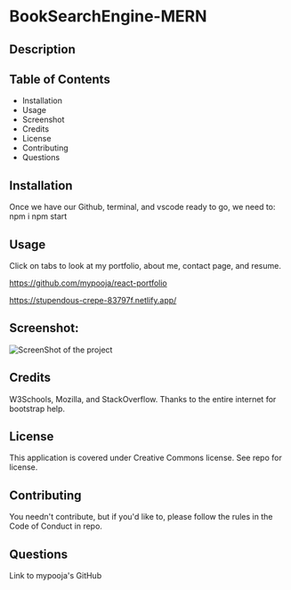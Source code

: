# BookSearchEngine-MERN
## Description


## Table of Contents
* Installation
* Usage
* Screenshot
* Credits
* License
* Contributing
* Questions

## Installation
Once we have our Github, terminal, and vscode ready to go, we need to: npm i npm start

## Usage
Click on tabs to look at my portfolio, about me, contact page, and resume.

https://github.com/mypooja/react-portfolio

https://stupendous-crepe-83797f.netlify.app/

## Screenshot:
![ScreenShot of the project](./src/images/profile-snapshot.png)


## Credits
 W3Schools, Mozilla, and StackOverflow. Thanks to the entire internet for bootstrap help.

## License
This application is covered under Creative Commons license. See repo for license.

## Contributing
You needn't contribute, but if you'd like to, please follow the rules in the Code of Conduct in repo.

## Questions
Link to mypooja's GitHub